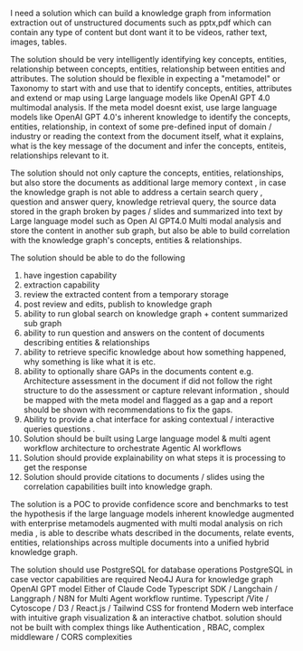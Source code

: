 I need a solution which can build a knowledge graph from information extraction out of unstructured documents such as pptx,pdf which can contain any type of content but dont want it to be videos, rather text, images, tables. 

The solution should be very intelligently identifying key concepts, entities, relationship between concepts, entities, relationship between entities and attributes. The solution should be flexible in expecting a "metamodel" or Taxonomy to start with and use that to identify concepts, entities, attributes and extend or map using Large language models like OpenAI GPT 4.0 multimodal analysis. If the meta model doesnt exist, use large language models like OpenAI GPT 4.0's inherent knowledge to identify the concepts, entities, relationship, in context of some pre-defined input of domain / industry or reading the context from the document itself, what it explains, what is the key message of the document and infer the concepts, entiteis, relationships relevant to it.

The solution should not only capture the concepts, entities, relationships, but also store the documents as additional large memory context , in case the knowledge graph is not able to address a certain search query , question and answer query, knowledge retrieval query, the source data stored in the graph broken by pages / slides and summarized into text by Large language model such as Open AI GPT4.0 Multi modal analysis and store the content in another sub graph, but also be able to build correlation with the knowledge graph's concepts, entities & relationships.

The solution should be able to do the following
1) have ingestion capability 
2) extraction capability
3) review the extracted content from a temporary storage
4) post review and edits, publish to knowledge graph
5) ability to run global search on knowledge graph + content summarized sub graph
6) ability to run question and answers on the content of documents describing entities & relationships
7) ability to retrieve specific knowledge about how something happened, why something is like what it is etc. 
8) ability to optionally share GAPs in the documents content e.g. Architecture assessment in the document if did not follow the right structure to do the assessment or capture relevant information , should be mapped with the meta model and flagged as a gap and a report should be shown with recommendations to fix the gaps.
9) Ability to provide a chat interface for asking contextual / interactive queries questions .
10) Solution should be built using Large language model & multi agent workflow architecture to orchestrate Agentic AI workflows  
11) Solution should provide explainability on what steps it is processing to get the response
12) Solution should provide citations to documents / slides using the correlation capabilities built into knowledge graph.


The solution is a POC to provide confidence score and benchmarks to test the hypothesis if the large language models inherent knowledge augmented with enterprise metamodels augmented with multi modal analysis on rich media , is able to describe whats described in the documents, relate events, entities, relationships across multiple documents into a unified hybrid knowledge graph.

The solution should use
PostgreSQL for database operations 
PostgreSQL in case vector capabilities are required
Neo4J Aura for knowledge graph
OpenAI GPT model
Either of Claude Code Typescript SDK / Langchain / Langgraph / N8N for Multi Agent workflow runtime.
Typescript /Vite / Cytoscope / D3 / React.js / Tailwind CSS for frontend
Modern web interface with intuitive graph visualization & an interactive chatbot.
solution should not be built with complex things like Authentication , RBAC, complex middleware / CORS complexities 